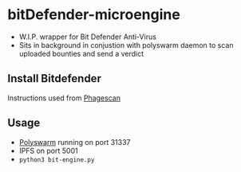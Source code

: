 # bitDefender-microengine
 
- W.I.P. wrapper for Bit Defender Anti-Virus
- Sits in background in conjustion with polyswarm daemon to scan uploaded bounties and send a verdict
 
## Install Bitdefender

Instructions used from [Phagescan](https://github.com/scsich/phagescan/blob/master/engines/bitdefender/INSTALL)

## Usage

- [Polyswarm](https://github.com/polyswarm/polyswarmd) running on port 31337
- IPFS on port 5001
- `python3 bit-engine.py`
